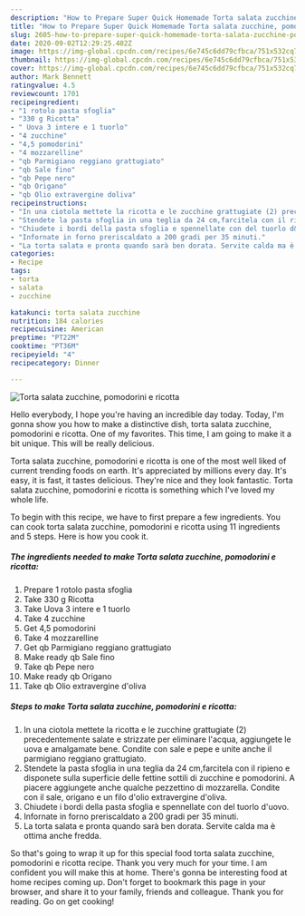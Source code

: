 ```yaml
---
description: "How to Prepare Super Quick Homemade Torta salata zucchine, pomodorini e ricotta"
title: "How to Prepare Super Quick Homemade Torta salata zucchine, pomodorini e ricotta"
slug: 2605-how-to-prepare-super-quick-homemade-torta-salata-zucchine-pomodorini-e-ricotta
date: 2020-09-02T12:29:25.402Z
image: https://img-global.cpcdn.com/recipes/6e745c6dd79cfbca/751x532cq70/torta-salata-zucchine-pomodorini-e-ricotta-recipe-main-photo.jpg
thumbnail: https://img-global.cpcdn.com/recipes/6e745c6dd79cfbca/751x532cq70/torta-salata-zucchine-pomodorini-e-ricotta-recipe-main-photo.jpg
cover: https://img-global.cpcdn.com/recipes/6e745c6dd79cfbca/751x532cq70/torta-salata-zucchine-pomodorini-e-ricotta-recipe-main-photo.jpg
author: Mark Bennett
ratingvalue: 4.5
reviewcount: 1701
recipeingredient:
- "1 rotolo pasta sfoglia"
- "330 g Ricotta"
- " Uova 3 intere e 1 tuorlo"
- "4 zucchine"
- "4,5 pomodorini"
- "4 mozzarelline"
- "qb Parmigiano reggiano grattugiato"
- "qb Sale fino"
- "qb Pepe nero"
- "qb Origano"
- "qb Olio extravergine doliva"
recipeinstructions:
- "In una ciotola mettete la ricotta e le zucchine grattugiate (2) precedentemente salate e strizzate per eliminare l&#39;acqua, aggiungete le uova e amalgamate bene. Condite con sale e pepe e unite anche il parmigiano reggiano grattugiato."
- "Stendete la pasta sfoglia in una teglia da 24 cm,farcitela con il ripieno e disponete sulla superficie delle fettine sottili di zucchine e pomodorini. A piacere aggiungete anche qualche pezzettino di mozzarella. Condite con il sale, origano e un filo d&#39;olio extravergine d&#39;oliva."
- "Chiudete i bordi della pasta sfoglia e spennellate con del tuorlo d&#39;uovo."
- "Infornate in forno preriscaldato a 200 gradi per 35 minuti."
- "La torta salata e pronta quando sarà ben dorata. Servite calda ma è ottima anche fredda."
categories:
- Recipe
tags:
- torta
- salata
- zucchine

katakunci: torta salata zucchine 
nutrition: 184 calories
recipecuisine: American
preptime: "PT22M"
cooktime: "PT36M"
recipeyield: "4"
recipecategory: Dinner

---
```



![Torta salata zucchine, pomodorini e ricotta](https://img-global.cpcdn.com/recipes/6e745c6dd79cfbca/751x532cq70/torta-salata-zucchine-pomodorini-e-ricotta-recipe-main-photo.jpg)

Hello everybody, I hope you're having an incredible day today. Today, I'm gonna show you how to make a distinctive dish, torta salata zucchine, pomodorini e ricotta. One of my favorites. This time, I am going to make it a bit unique. This will be really delicious.



Torta salata zucchine, pomodorini e ricotta is one of the most well liked of current trending foods on earth. It's appreciated by millions every day. It's easy, it is fast, it tastes delicious. They're nice and they look fantastic. Torta salata zucchine, pomodorini e ricotta is something which I've loved my whole life.


To begin with this recipe, we have to first prepare a few ingredients. You can cook torta salata zucchine, pomodorini e ricotta using 11 ingredients and 5 steps. Here is how you cook it.

<!--inarticleads1-->

##### The ingredients needed to make Torta salata zucchine, pomodorini e ricotta:

1. Prepare 1 rotolo pasta sfoglia
1. Take 330 g Ricotta
1. Take  Uova 3 intere e 1 tuorlo
1. Take 4 zucchine
1. Get 4,5 pomodorini
1. Take 4 mozzarelline
1. Get qb Parmigiano reggiano grattugiato
1. Make ready qb Sale fino
1. Take qb Pepe nero
1. Make ready qb Origano
1. Take qb Olio extravergine d&#39;oliva




<!--inarticleads2-->

##### Steps to make Torta salata zucchine, pomodorini e ricotta:

1. In una ciotola mettete la ricotta e le zucchine grattugiate (2) precedentemente salate e strizzate per eliminare l&#39;acqua, aggiungete le uova e amalgamate bene. Condite con sale e pepe e unite anche il parmigiano reggiano grattugiato.
1. Stendete la pasta sfoglia in una teglia da 24 cm,farcitela con il ripieno e disponete sulla superficie delle fettine sottili di zucchine e pomodorini. A piacere aggiungete anche qualche pezzettino di mozzarella. Condite con il sale, origano e un filo d&#39;olio extravergine d&#39;oliva.
1. Chiudete i bordi della pasta sfoglia e spennellate con del tuorlo d&#39;uovo.
1. Infornate in forno preriscaldato a 200 gradi per 35 minuti.
1. La torta salata e pronta quando sarà ben dorata. Servite calda ma è ottima anche fredda.




So that's going to wrap it up for this special food torta salata zucchine, pomodorini e ricotta recipe. Thank you very much for your time. I am confident you will make this at home. There's gonna be interesting food at home recipes coming up. Don't forget to bookmark this page in your browser, and share it to your family, friends and colleague. Thank you for reading. Go on get cooking!
